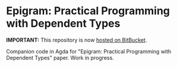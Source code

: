 Epigram: Practical Programming with Dependent Types
===================================================

**IMPORTANT:** This repository is now [hosted on BitBucket](https://bitbucket.org/jstolarek/practical-programming-with-dependent-types).

Companion code in Agda for "Epigram: Practical Programming with Dependent Types"
paper. Work in progress.
